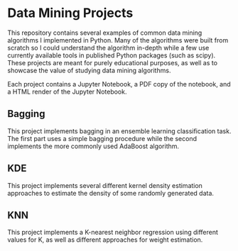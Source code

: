 # Data Mining Projects

This repository contains several examples of common data mining algorithms I implemented in Python. Many of the algorithms were built from scratch so I could understand the algorithm in-depth while a few use currently available tools in published Python packages (such as scipy). These projects are meant for purely educational purposes, as well as to showcase the value of studying data mining algorithms. 

Each project contains a Jupyter Notebook, a PDF copy of the notebook, and a HTML render of the Jupyter Notebook. 

## Bagging

This project implements bagging in an ensemble learning classification task. The first part uses a simple bagging procedure while the second implements the more commonly used AdaBoost algorithm. 

## KDE

This project implements several different kernel density estimation approaches to estimate the density of some randomly generated data. 

## KNN

This project implements a K-nearest neighbor regression using different values for K, as well as different approaches for weight estimation. 


